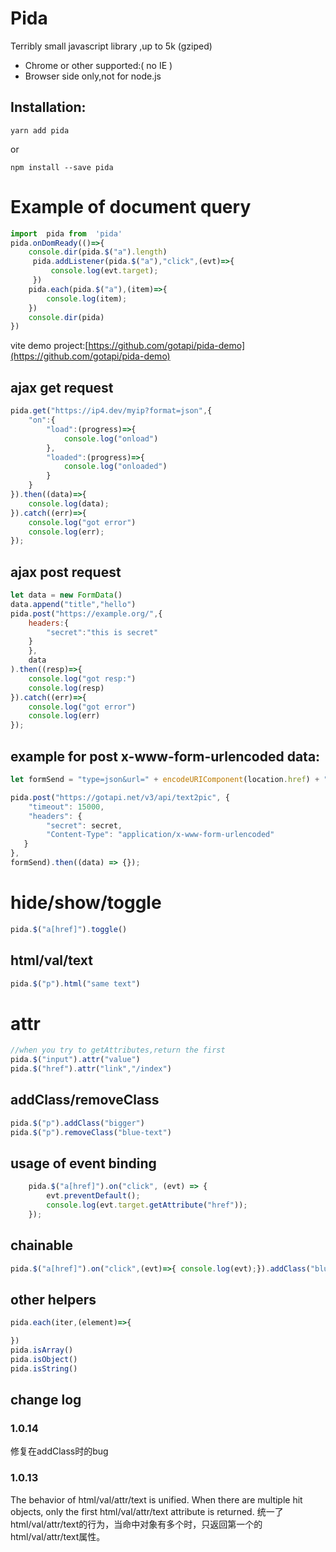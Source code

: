 # Pida 

Terribly small javascript library ,up to 5k (gziped)

- Chrome or other supported:( no IE )
- Browser side only,not for node.js
 

## Installation:
```shell
yarn add pida
```
or 
```shell
npm install --save pida
```



# Example of document query

```javascript
import  pida from  'pida'
pida.onDomReady(()=>{
    console.dir(pida.$("a").length)
     pida.addListener(pida.$("a"),"click",(evt)=>{
         console.log(evt.target);
     })
    pida.each(pida.$("a"),(item)=>{
        console.log(item);
    })
    console.dir(pida)
})
```

vite demo project:[https://github.com/gotapi/pida-demo](https://github.com/gotapi/pida-demo)

## ajax get request

```javascript
pida.get("https://ip4.dev/myip?format=json",{
    "on":{
        "load":(progress)=>{
            console.log("onload")
        },
        "loaded":(progress)=>{
            console.log("onloaded")    
        }
    }
}).then((data)=>{
    console.log(data);
}).catch((err)=>{
    console.log("got error")
    console.log(err);
});
```

## ajax post request

```javascript
let data = new FormData()
data.append("title","hello")
pida.post("https://example.org/",{
    headers:{
        "secret":"this is secret"
    }
    },
    data
).then((resp)=>{
    console.log("got resp:")
    console.log(resp)
}).catch((err)=>{
    console.log("got error")
    console.log(err)
});
```

## example for post x-www-form-urlencoded data:
```javascript
let formSend = "type=json&url=" + encodeURIComponent(location.href) + "&content=" + encodeURIComponent("Hellobaby");

pida.post("https://gotapi.net/v3/api/text2pic", {
    "timeout": 15000,
    "headers": {
        "secret": secret,
        "Content-Type": "application/x-www-form-urlencoded"
   }
},
formSend).then((data) => {});
```

# hide/show/toggle



```javascript
pida.$("a[href]").toggle()
```

## html/val/text
```javascript
pida.$("p").html("same text")

```

# attr
```javascript
//when you try to getAttributes,return the first
pida.$("input").attr("value")
pida.$("href").attr("link","/index")
```

## addClass/removeClass

```javascript
pida.$("p").addClass("bigger")
pida.$("p").removeClass("blue-text")
```

## usage of event binding

```javascript
    pida.$("a[href]").on("click", (evt) => {
        evt.preventDefault();
        console.log(evt.target.getAttribute("href"));
    });
```


## chainable

```javascript
pida.$("a[href]").on("click",(evt)=>{ console.log(evt);}).addClass("blue").addClass("bigger")
```

## other helpers 
```javascript
pida.each(iter,(element)=>{

})
pida.isArray()
pida.isObject()
pida.isString()
```


## change log

### 1.0.14

修复在addClass时的bug

### 1.0.13
The behavior of html/val/attr/text is unified. When there are multiple hit objects, only the first html/val/attr/text attribute is returned.
统一了html/val/attr/text的行为，当命中对象有多个时，只返回第一个的html/val/attr/text属性。
